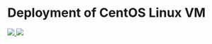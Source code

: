 # Deployment of CentOS Linux VM 

<a href="https://portal.azure.cn/#create/Microsoft.Template/uri/https%3A%2F%2Fraw.githubusercontent.com%2FLickkylee%2Fazure-quickstart-templates%2Fmaster%2F101-vm-simple-centos%2Fazuredeploy.json" target="_blank">
    <img src="http://azuredeploy.net/deploybutton.png"/>
</a>
<a href="http://armviz.io/#/?load=https%3A%2F%2Fraw.githubusercontent.com%2FAzure%2Fazure-quickstart-templates%2Fmaster%2F101-vm-simple-centos%2Fazuredeploy.json" target="_blank">
    <img src="http://armviz.io/visualizebutton.png"/>
</a>


